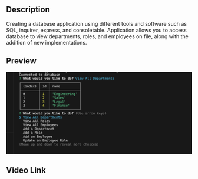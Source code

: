 ## Description

Creating a database application using different tools and software such as SQL, inquirer, express, and consoletable. Application allows you to access database to view departments, roles, and employees on file, along with the addition of new implementations. 

## Preview
![Alt text](./assets/Preview%20of%20MODULE12.png)

## Video Link

